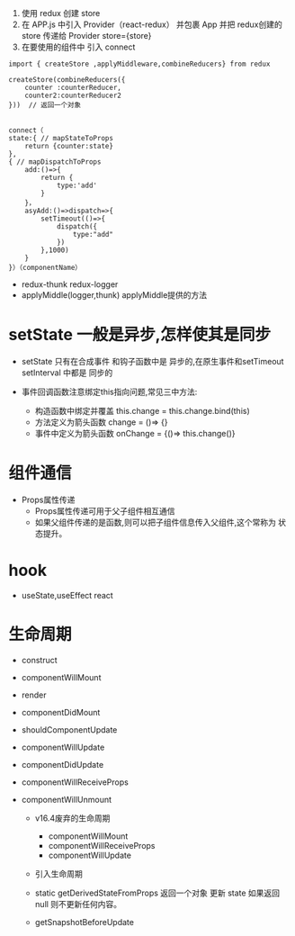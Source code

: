 1. 使用 redux 创建  store
2. 在 APP.js 中引入 Provider（react-redux） 并包裹 App 并把 redux创建的 store 传递给 Provider   store={store}
3. 在要使用的组件中 引入 connect

```
import { createStore ,applyMiddleware,combineReducers} from redux

createStore(combineReducers({
    counter :counterReducer,
    counter2:counterReducer2  
}))  // 返回一个对象


connect（
state:{ // mapStateToProps
    return {counter:state}
},
{ // mapDispatchToProps
    add:()=>{
        return {
            type:'add'
        }
    }，
    asyAdd:()=>dispatch=>{
        setTimeout(()=>{
            dispatch({
                type:"add"
            })
        },1000)
    }
}）（componentName）

```
* redux-thunk redux-logger
* applyMiddle(logger,thunk)  applyMiddle提供的方法



# setState 一般是异步,怎样使其是同步

* setState 只有在合成事件 和钩子函数中是 异步的,在原生事件和setTimeout setInterval 中都是 同步的


* 事件回调函数注意绑定this指向问题,常见三中方法:
    - 构造函数中绑定并覆盖 this.change = this.change.bind(this)
    - 方法定义为箭头函数 change = ()=> {}
    - 事件中定义为箭头函数  onChange = {()=> this.change()}

# 组件通信
* Props属性传递
    - Props属性传递可用于父子组件相互通信
    - 如果父组件传递的是函数,则可以把子组件信息传入父组件,这个常称为 状态提升。 
# hook
* useState,useEffect  react
# 生命周期   
- construct
- componentWillMount
- render
- componentDidMount
- shouldComponentUpdate
- componentWillUpdate
- componentDidUpdate
- componentWillReceiveProps
- componentWillUnmount

  * v16.4废弃的生命周期  
    - componentWillMount
    - componentWillReceiveProps
    - componentWillUpdate

  * 引入生命周期
  * static getDerivedStateFromProps 返回一个对象 更新 state 如果返回 null 则不更新任何内容。
  * getSnapshotBeforeUpdate  




